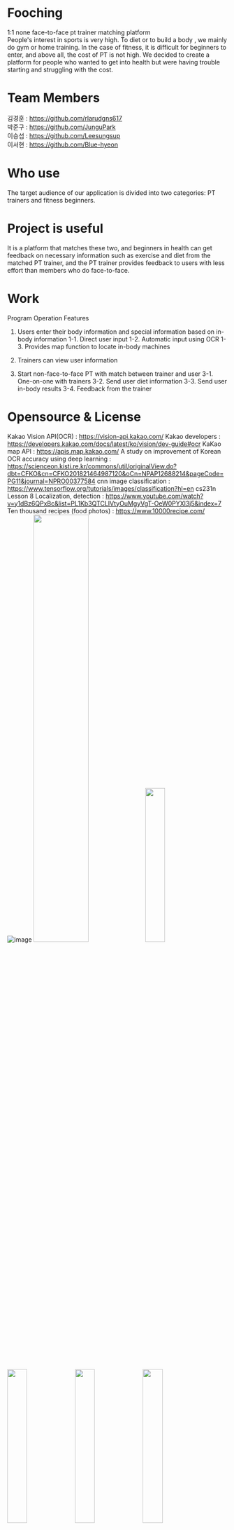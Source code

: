 # Fooching
1:1 none face-to-face pt trainer matching platform  
People's interest in sports is very high. To diet or to build a body , we mainly do gym or home training.   In the case of fitness, it is difficult for beginners to enter, and above all, the cost of PT is not high.   We decided to create a platform for people who wanted to get into health but were having trouble starting and struggling with the cost.

# Team Members
김경훈 : https://github.com/rlarudgns617   
박준구 : https://github.com/JunguPark  
이승섭 : https://github.com/Leesungsup  
이서현 : https://github.com/Blue-hyeon  

# Who use
The target audience of our application is divided into two categories:   PT trainers and fitness beginners. 

# Project is useful
It is a platform that matches these two, and beginners in health can get feedback on necessary information such as exercise and diet from the matched PT trainer, and the PT trainer provides feedback to users with less effort than members who do face-to-face.

# Work
Program Operation Features
1. Users enter their body information and special information based on in-body information
  1-1. Direct user input
  1-2. Automatic input using OCR
  1-3. Provides map function to locate in-body machines

2. Trainers can view user information

3. Start non-face-to-face PT with match between trainer and user
  3-1. One-on-one with trainers
  3-2. Send user diet information
  3-3. Send user in-body results
  3-4. Feedback from the trainer

# Opensource & License
Kakao Vision API(OCR) : https://vision-api.kakao.com/
Kakao developers : https://developers.kakao.com/docs/latest/ko/vision/dev-guide#ocr
KaKao map API : https://apis.map.kakao.com/
A study on improvement of Korean OCR accuracy using deep learning : https://scienceon.kisti.re.kr/commons/util/originalView.do?dbt=CFKO&cn=CFKO201821464987120&oCn=NPAP12688214&pageCode=PG11&journal=NPRO00377584
cnn image classification : https://www.tensorflow.org/tutorials/images/classification?hl=en
cs231n Lesson 8 Localization, detection : https://www.youtube.com/watch?v=y1dBz6QPxBc&list=PL1Kb3QTCLIVtyOuMgyVgT-OeW0PYXl3j5&index=7
Ten thousand recipes (food photos) : https://www.10000recipe.com/
![image](https://user-images.githubusercontent.com/27857543/172053129-430fab1a-7501-4141-bfd4-4c55ac1180f0.png)
<img src="https://user-images.githubusercontent.com/27857543/172053402-b0c7b9bc-a5e2-41cd-8c33-39f7dcbd5e31.png" width="50%" height="50%"/>
<img src="https://user-images.githubusercontent.com/27857543/172053430-464b3f22-ace8-48b0-98cc-92420cee088a.png" width="30%" height="30%"/>
<img src="https://user-images.githubusercontent.com/27857543/172053456-f9b69c25-fac5-48c8-88fa-00847fe01d60.png" width="30%" height="30%"/>
<img src="https://user-images.githubusercontent.com/27857543/172053477-099b0f35-31fb-4f57-b08f-5f2180966da0.png" width="30%" height="30%"/>
<img src="https://user-images.githubusercontent.com/27857543/172053487-bb8532ec-6ff9-450a-9a50-e503409aa21b.png" width="30%" height="30%"/>
<img src="https://user-images.githubusercontent.com/27857543/172053389-e91e255a-288c-4846-b783-13d6413b0897.png" width="30%" height="30%"/>
